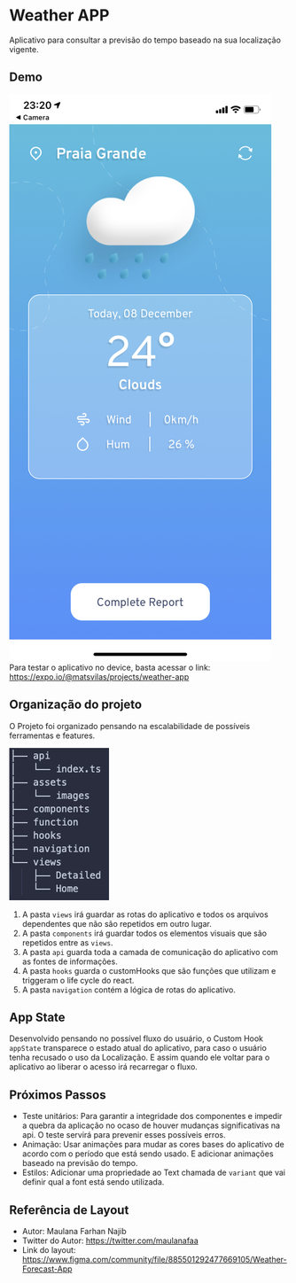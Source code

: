 # Weather APP

Aplicativo para consultar a previsão do tempo baseado na sua localização vigente.

## Demo

![treeview do projeto](https://github.com//MatheusVilas/weather-app/blob/main/assets/demo.jpeg?raw=true)
Para testar o aplicativo no device, basta acessar o link:
https://expo.io/@matsvilas/projects/weather-app

## Organização do projeto

O Projeto foi organizado pensando na escalabilidade de possíveis ferramentas e features.

![treeview do projeto](https://github.com//MatheusVilas/weather-app/blob/main/assets/treeview.png?raw=true)

1. A pasta `views` irá guardar as rotas do aplicativo e todos os arquivos dependentes que não são repetidos em outro lugar.
2. A pasta `components` irá guardar todos os elementos visuais que são repetidos entre as `views`.
3. A pasta `api` guarda toda a camada de comunicação do aplicativo com as fontes de informações.
4. A pasta `hooks` guarda o customHooks que são funções que utilizam e triggeram o life cycle do react.
5. A pasta `navigation` contém a lógica de rotas do aplicativo.

## App State

Desenvolvido pensando no possível fluxo do usuário, o Custom Hook `appState` transparece o estado atual do aplicativo, para caso o usuário tenha recusado o uso da Localização. E assim quando ele voltar para o aplicativo ao liberar o acesso irá recarregar o fluxo.

## Próximos Passos

- Teste unitários: Para garantir a integridade dos componentes e impedir a quebra da aplicação no ocaso de houver mudanças significativas na api. O teste servirá para prevenir esses possíveis erros.
- Animação: Usar animações para mudar as cores bases do aplicativo de acordo com o período que está sendo usado. E adicionar animações baseado na previsão do tempo.
- Estilos: Adicionar uma propriedade ao Text chamada de `variant` que vai definir qual a font está sendo utilizada.

## Referência de Layout

- Autor: Maulana Farhan Najib
- Twitter do Autor: https://twitter.com/maulanafaa
- Link do layout: https://www.figma.com/community/file/885501292477669105/Weather-Forecast-App
